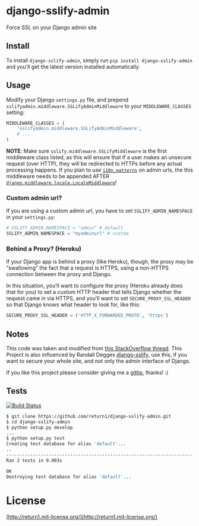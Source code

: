 # django-sslify-admin

Force SSL on your Django admin site


## Install

To install ``django-sslify-admin``, simply run ``pip install django-sslify-admin`` and
you'll get the latest version installed automatically.


## Usage

Modify your Django ``settings.py`` file, and prepend
``sslifyadmin.middleware.SSLifyAdminMiddleware`` to your ``MIDDLEWARE_CLASSES`` setting:

``` python
MIDDLEWARE_CLASSES = (
    'sslifyadmin.middleware.SSLifyAdminMiddleware',
    # ...
)
```

**NOTE**: Make sure ``sslify.middleware.SSLifyMiddleware`` is the first
middleware class listed, as this will ensure that if a user makes an unsecure
request (over HTTP), they will be redirected to HTTPs before any actual
processing happens. If you plan to use
[``i18n_patterns``](https://docs.djangoproject.com/en/dev/topics/i18n/translation/#django.conf.urls.i18n.i18n_patterns)
on admin urls, the this middleware needs to be appended AFTER
[``django.middleware.locale.LocaleMiddleware``](https://docs.djangoproject.com/en/dev/ref/middleware/#django.middleware.locale.LocaleMiddleware)!

### Custom admin url?
If you are using a custom admin url, you have to set ``SSLIFY_ADMIN_NAMESPACE`` in your ``settings.py``:

``` python
# SSLIFY_ADMIN_NAMESPACE = "admin" # default
SSLIFY_ADMIN_NAMESPACE = "myadminurl" # custom
```

### Behind a Proxy? (Heroku)

If your Django app is behind a proxy (like Heroku), though, the proxy may be “swallowing” the fact that a request is HTTPS, using a non-HTTPS
connection between the proxy and Django.

In this situation, you’ll want to configure the proxy (Heroku already does that for you) to set a custom HTTP header that tells Django whether
the request came in via HTTPS, and you’ll want to set `SECURE_PROXY_SSL_HEADER` so that Django knows what header to look for, like this:

``` python
SECURE_PROXY_SSL_HEADER = ('HTTP_X_FORWARDED_PROTO', 'https')
```


## Notes

This code was taken and modified from [this StackOverflow
thread](http://stackoverflow.com/questions/8436666/how-to-make-python-on-heroku-https-only).
This Project is also influenced by Randall Degges [django-sslify](https://github.com/rdegges/django-sslify), use this, if you want to secure your
whole site, and not only the admin interface of Django.

If you like this project please consider giving me a [gittip](https://www.gittip.com/return1_at/), thanks! :)


## Tests

[![Build Status](https://api.travis-ci.org/return1/django-sslify-admin.png?branch=master)](http://travis-ci.org/return1/django-sslify-admin)

``` bash
$ git clone https://github.com/return1/django-sslify-admin.git
$ cd django-sslify-admin
$ python setup.py develop
...
$ python setup.py test
Creating test database for alias 'default'...
..
----------------------------------------------------------------------
Ran 2 tests in 0.003s

OK
Destroying test database for alias 'default'...
```



# License

[http://return1.mit-license.org/](http://return1.mit-license.org/)